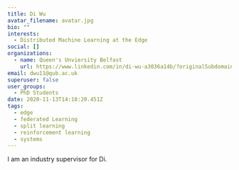 ```yaml
---
title: Di Wu
avatar_filename: avatar.jpg
bio: ""
interests:
  - Distributed Machine Learning at the Edge
social: []
organizations:
  - name: Queen's Unviersity Belfast
    url: https://www.linkedin.com/in/di-wu-a3036a14b/?originalSubdomain=uk
email: dwu11@qub.ac.uk
superuser: false
user_groups: 
  - PhD Students
date: 2020-11-13T14:18:20.451Z
tags:
  - edge
  - federated Learning
  - split learning
  - reinforcement learning
  - systems
---
```

I am an industry supervisor for Di.